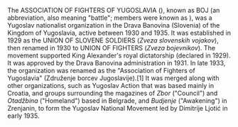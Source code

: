 The ASSOCIATION OF FIGHTERS OF YUGOSLAVIA (), known as BOJ (an abbreviation, also meaning "battle"; members were known as ), was a Yugoslav nationalist organization in the Drava Banovina (Slovenia) of the Kingdom of Yugoslavia, active between 1930 and 1935. It was established in 1929 as the UNION OF SLOVENE SOLDIERS (_Zveza slovenskih vojakov_), then renamed in 1930 to UNION OF FIGHTERS (_Zveza bojevnikov_). The movement supported King Alexander's royal dictatorship (declared in 1929). It was approved by the Drava Banovina administration in 1931. In late 1933, the organization was renamed as the "Association of Fighters of Yugoslavia" (Združenje borcev Jugoslavije).[1] It was merged along with other organizations, such as Yugoslav Action that was based mainly in Croatia, and groups surrounding the magazines of _Zbor_ ("Council") and _Otadžbina_ ("Homeland") based in Belgrade, and _Budjenje_ ("Awakening") in Zrenjanin, to form the Yugoslav National Movement led by Dimitrije Ljotić in early 1935.
